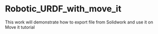 # Robotic_URDF_with_move_it
This work will demonstrate how to export file from Solidwork and use it on Move it tutorial
